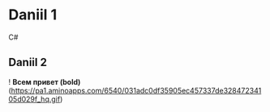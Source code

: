 # Daniil 1
C#
## Daniil 2
! **Всем привет (bold)** (https://pa1.aminoapps.com/6540/031adc0df35905ec457337de32847234105d029f_hq.gif)
